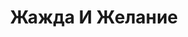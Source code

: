 ---
draft: false
slug: zhazhda-i-zhelanie-707c3ead
title: Жажда И Желание
type: books
params:
  authors:
  - Карла Николь (Karla Nikole)
  bookTitle: Жажда И Желание
  book_description: Харука жив. Но в то же время мертв. Коротает дни, не наслаждаясь
    пребыванием в этом мире. Чистокровный японский вампир из древнего знатного рода,
    живущий в двадцать первом веке в Англии. Харука сломлен и довольствуется своим
    жалким существованием. Он расстался с жизнью. Но жизнь не рассталась с ним. Получив
    приглашение на старинный вампирский ритуал, Харука покинул свой дом и отправился
    в замок Херцмонсо. Во время церемонии он встретил Нино — другого чистокровного
    вампира. Тот оказался совсем не таким, каким его представлял Харука. Осмотрительный,
    невинный, обладающий теплом и лучезарностью солнца. И что может быть притягательнее…
    его крови?
  cover: https://images-na.ssl-images-amazon.com/images/S/compressed.photo.goodreads.com/books/1653760638i/61182048.jpg
  isbn: '9785041679194'
  languages:
  - Русский
  goodreads_link: https://www.goodreads.com/book/show/61182048
  page_count: '416'
  publishers:
  - Эксмо
  russian_audioversion: 'no'
  russian_translation_status: exists
  series: Lore & Lust
  short_book_description: Харука жив. Но в то же время мертв. Коротает дни, не наслаждаясь
    пребыванием в этом мире. Чистокровный японский вампир из древнего знатного рода,
    живущий в двадцать первом веке в Англии. Харука сломлен и довольствуется своим
    жалким существованием...
  tags:
  - LGBTQ+
  - adult fiction
  - fantasy
  - male-male romance
  - paranormal
  - queer
  - romance
  - urban fantasy
  - vampires
---